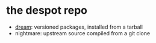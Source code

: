 # the despot repo

- <a href="dream">dream</a>: versioned packages, installed from a tarball
- nightmare: upstream source compiled from a git clone
